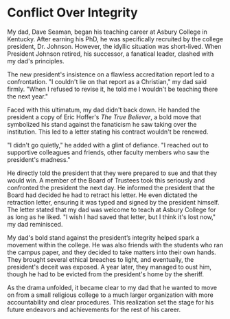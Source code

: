 # Conflict Over Integrity

My dad, Dave Seaman, began his teaching career at Asbury College in Kentucky. After earning his PhD, he was specifically
recruited by the college president, Dr. Johnson. However, the idyllic situation was short-lived. When President
Johnson retired, his successor, a fanatical leader, clashed with my dad's principles.

The new president's insistence on a flawless accreditation report led to a confrontation. "I couldn't lie on that report
as a Christian," my dad said firmly. "When I refused to revise it, he told me I wouldn't be teaching there the next
year."

Faced with this ultimatum, my dad didn't back down. He handed the president a copy of Eric Hoffer's *The True Believer*,
a bold move that symbolized his stand against the fanaticism he saw taking over the institution. This led to a letter
stating his contract wouldn't be renewed.

"I didn't go quietly," he added with a glint of defiance. "I reached out to supportive colleagues and friends, other
faculty members who saw the president's madness."

He directly told the president that they were prepared to sue and that they would win. A member of the Board of Trustees
took this seriously and confronted the president the next day. He informed the president that the Board had decided he
had to retract his letter. He even dictated the retraction letter, ensuring it was typed and signed by the president
himself. The letter stated that my dad was welcome to teach at Asbury College for as long as he liked. "I wish I had
saved that letter, but I think it's lost now," my dad reminisced.

My dad's bold stand against the president’s integrity helped spark a movement within the college. He was also friends
with the students who ran the campus paper, and they decided to take matters into their own hands. They brought several
ethical breaches to light, and eventually, the president's deceit was exposed. A year later, they managed to oust him,
though he had to be evicted from the president's home by the sheriff.

As the drama unfolded, it became clear to my dad that he wanted to move on from a small religious college to a much
larger organization with more accountability and clear procedures. This realization set the stage for his future
endeavors and achievements for the rest of his career.

